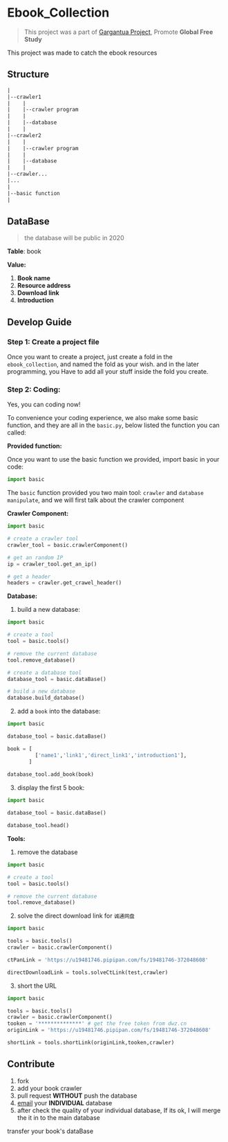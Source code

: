 # Ebook_Collection
> This project was a part of [Gargantua Project](https://gitlab.com/gargantua), Promote **Global Free Study** 

This project was made to catch the ebook resources

## Structure

```txt
|
|--crawler1
|    |
|    |--crawler program
|    |
|    |--database
|    |
|--crawler2
|    |
|    |--crawler program
|    |
|    |--database
|    |
|--crawler...
|...
|
|--basic function 
|
```

## DataBase
> the database will be public in 2020 

**Table**: book

**Value:**
1. **Book name**
2. **Resource address**
3. **Download link**
4. **Introduction**

## Develop Guide

### Step 1: Create a project file

Once you want to create a project, just create a fold in the `ebook_collection`, and named the fold as your wish. and in the later programming, you Have to add all your stuff inside the fold you create.

### Step 2: Coding:

Yes, you can coding now! 

To convenience your coding  experience, we also make some basic function, and they are all in the `basic.py`, below listed the function you can called:

**Provided function:**

Once you want to use the basic function we provided, import basic in your code:

```python
import basic
```

The `basic` function provided you two main tool: `crawler` and `database manipulate`, and we will first talk about the crawler component

**Crawler Component:**

 ```python
import basic

# create a crawler tool
crawler_tool = basic.crawlerComponent()

# get an random IP
ip = crawler_tool.get_an_ip()

# get a header
headers = crawler.get_crawel_header()
 ```

**Database:**

1. build a new database:

```python
import basic

# create a tool
tool = basic.tools()

# remove the current database
tool.remove_database()

# create a database tool
database_tool = basic.dataBase()

# build a new database
database.build_database()
```

2. add a `book` into the database:

```py
import basic

database_tool = basic.dataBase()

book = [
         ['name1','link1','direct_link1','introduction1'],             		          ['name2','link2','direct_link2','introduction2']
       ]
       
database_tool.add_book(book)
```

3. display the first 5 book:

```py
import basic

database_tool = basic.dataBase()

database_tool.head()
```

**Tools:**

1. remove the database

```python
import basic

# create a tool
tool = basic.tools()

# remove the current database
tool.remove_database()
```

2. solve the direct download link for `诚通网盘`

```python
import basic

tools = basic.tools()
crawler = basic.crawlerComponent()

ctPanLink = 'https://u19481746.pipipan.com/fs/19481746-372048608'

directDownloadLink = tools.solveCtLink(test,crawler)
```

3. short the URL

```python
import basic

tools = basic.tools()
crawler = basic.crawlerComponent()
tooken = '**************' # get the free token from dwz.cn
originLink = 'https://u19481746.pipipan.com/fs/19481746-372048608'

shortLink = tools.shortLink(originLink,tooken,crawler)
```

## Contribute

1. fork
2. add your book crawler
3. pull request **WITHOUT** push the database
4. [email](mailto://p@hty.email) your **INDIVIDUAL** database
5. after check the quality of your individual database, If its ok, I will merge the it in to the main database

transfer your book's dataBase